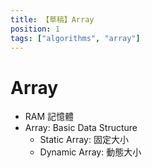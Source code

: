 ```yaml
---
title: 【草稿】Array
position: 1
tags: ["algorithms", "array"]
---
```


# Array

- RAM 記憶體
- Array: Basic Data Structure
  - Static Array: 固定大小
  - Dynamic Array: 動態大小

